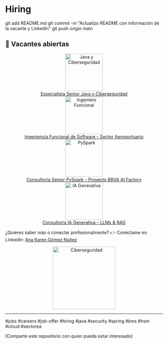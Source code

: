 # Hiring
git add README.md
git commit -m "Actualizo README con información de la vacante y LinkedIn"
git push origin main



## 📢 Vacantes abiertas

<div align="center">
	<a href="./Oferta_Senior_Java_Ciberseguridad.md">
		<img src="https://img.freepik.com/vector-premium/seguridad-cibernetica-icono-escudo-candado_18660-1091.jpg" alt="Java y Ciberseguridad" width="120" />
		<br />Especialista Senior Java y Ciberseguridad
	</a>
</div>

<div align="center">
	<a href="./Oferta_Ingeniero_Funcional_Software.md">
		<img src="https://img.freepik.com/vector-premium/ingeniero-software-icono_18660-1093.jpg" alt="Ingeniero Funcional" width="120" />
		<br />Ingeniero/a Funcional de Software – Sector Aeroportuario
	</a>
</div>

<div align="center">
	<a href="./Oferta_Consultor_Senior_PySpark.md">
		<img src="https://img.freepik.com/vector-premium/big-data-icono-analitica_18660-1094.jpg" alt="PySpark" width="120" />
		<br />Consultor/a Senior PySpark – Proyecto BBVA AI Factory
	</a>
</div>

<div align="center">
	<a href="./Oferta_Consultor_IA_Generativa.md">
		<img src="https://img.freepik.com/vector-premium/inteligencia-artificial-cerebro-chip-digital_18660-1092.jpg" alt="IA Generativa" width="120" />
		<br />Consultor/a IA Generativa – LLMs & RAG
	</a>
</div>

¿Quieres saber más o conectar profesionalmente?
👉 Conéctame en LinkedIn: [Ana Karen Gómez Núñez](https://linkedin.com/in/anakarengomeznuñez)

<div align="center">
	<img src="https://img.freepik.com/vector-premium/seguridad-cibernetica-icono-escudo-candado_18660-1091.jpg" alt="Ciberseguridad" width="200" />
</div>

---

#jobs #careers #job-offer #hiring #java #security #spring #kms #hsm #cloud #sectorea

(Comparte este repositorio con quien pueda estar interesado)